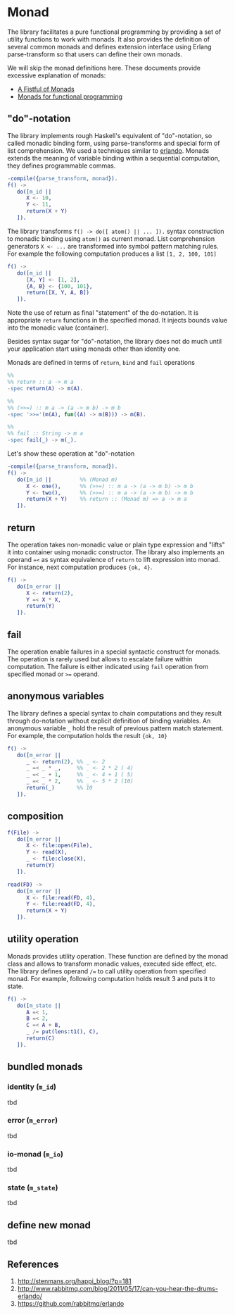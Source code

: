 # Monad

The library facilitates a pure functional programming by providing a set of utility functions to work with monads. It also provides the definition of several common monads and defines extension interface using Erlang parse-transform so that users can define their own monads. 

We will skip the monad definitions here. These documents provide excessive explanation of monads:
* [A Fistful of Monads](http://learnyouahaskell.com/a-fistful-of-monads) 
* [Monads for functional programming](http://homepages.inf.ed.ac.uk/wadler/papers/marktoberdorf/baastad.pdf)

## "do"-notation

The library implements rough Haskell's equivalent of "do"-notation, so called monadic binding form, using parse-transforms and special form of list comprehension. We used a techniques similar to [erlando](https://github.com/rabbitmq/erlando). Monads extends the meaning of variable binding within a sequential computation, they defines programmable commas. 

```erlang
-compile({parse_transform, monad}).
f() ->
   do([m_id ||
      X <- 10,
      Y <- 11,
      return(X + Y)
   ]).
```

The library transforms `f() -> do([ atom() || ... ]).` syntax construction to monadic binding using `atom()` as current monad. List comprehension generators `X <- ...` are transformed into symbol pattern matching rules. For example the following computation produces a list `[1, 2, 100, 101]`

```erlang
f() ->
   do([m_id ||
      [X, Y] <- [1, 2],
      {A, B} <- {100, 101},
      return([X, Y, A, B])
   ]).
```  

Note the use of return as final "statement" of the do-notation. It is appropriate `return` functions in the specified monad. It injects bounds value into the monadic value (container).

Besides syntax sugar for "do"-notation, the library does not do much until your application start using monads other than identity one.  

Monads are defined in terms of `return`, `bind` and `fail` operations

```erlang
%% 
%% return :: a -> m a
-spec return(A) -> m(A).

%%
%% (>>=) :: m a -> (a -> m b) -> m b
-spec '>>='(m(A), fun((A) -> m(B))) -> m(B).

%%
%% fail :: String -> m a
-spec fail(_) -> m(_).
```

Let's show these operation at "do"-notation 

```erlang
-compile({parse_transform, monad}).
f() ->
   do([m_id ||         %% (Monad m)
      X <- one(),      %% (>>=) :: m a -> (a -> m b) -> m b
      Y <- two(),      %% (>>=) :: m a -> (a -> m b) -> m b
      return(X + Y)    %% return :: (Monad m) => a -> m a
   ]).
```


## return

The operation takes non-monadic value or plain type expression and "lifts" it into container using monadic constructor. The library also implements an operand `=<` as syntax equivalence of `return` to lift expression into monad. For instance, next computation produces `{ok, 4}`. 

```erlang
f() ->
   do([m_error ||
      X <- return(2),
      Y =< X * X,
      return(Y)
   ]).
```


## fail

The operation enable failures in a special syntactic construct for monads. The operation is rarely used but allows to escalate failure within computation. The failure is either indicated using `fail` operation from specified monad or `>=` operand.


## anonymous variables

The library defines a special syntax to chain computations and they result through do-notation without explicit definition of binding variables. An anonymous variable `_` hold the result of previous pattern match statement. For example, the computation holds the result `{ok, 10}` 

```erlang
f() ->
   do([m_error ||
      _ <- return(2), %% _ <- 2 
      _ =< _ * _,     %% _ <- 2 * 2 ( 4)
      _ =< _ + 1,     %% _ <- 4 + 1 ( 5)
      _ =< _ * 2,     %% _ <- 5 * 2 (10)
      return(_)       %% 10
   ]).
```


## composition

```erlang
f(File) ->
   do([m_error ||
      X <- file:open(File),
      Y <- read(X),
      _ <- file:close(X),
      return(Y)
   ]).

read(FD) ->
   do([m_error ||
      X <- file:read(FD, 4),
      Y <- file:read(FD, 4),      
      return(X + Y)
   ]).
```


## utility operation

Monads provides utility operation. These function are defined by the monad class and allows to transform monadic values, executed side effect, etc. The library defines operand `/=` to call utility operation from specified monad. For example, following computation holds result 3 and puts it to state. 

```erlang
f() ->
   do([m_state || 
      A =< 1,
      B =< 2,
      C =< A + B,
      _ /= put(lens:t1(), C),
      return(C)
   ]).
```

## bundled monads

### identity (`m_id`)

tbd

### error (`m_error`)

tbd

### io-monad (`m_io`)

tbd

### state (`m_state`)

tbd



## define new monad

tbd


## References

1. http://stenmans.org/happi_blog/?p=181
2. http://www.rabbitmq.com/blog/2011/05/17/can-you-hear-the-drums-erlando/
3. https://github.com/rabbitmq/erlando